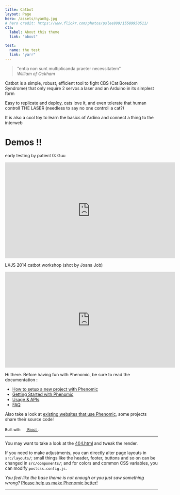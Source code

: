 ```yaml
---
title: Catbot
layout: Page
hero: /assets/nyanBg.jpg
# hero credit: https://www.flickr.com/photos/pslee999/15589950511/
cta:
  label: About this theme
  link: "about"

test:
  name: the test
  link: "yarr"
---
```


> "entia non sunt multiplicanda praeter necessitatem"  
> *William of Ockham*

Catbot is a simple, robust, efficient tool to fight CBS (Cat Boredom Syndrome) that only require 2 servos a laser and an Arduino in its simplest form

Easy to replicate and deploy, cats love it, and even tolerate that human controll THE LASER (needless to say no one controll a cat?)

It is also a cool toy to learn the basics of Ardino and connect a thing to the interweb



# Demos !!


early testing by patient 0: Guu 
<iframe width="560" height="315" src="https://www.youtube.com/embed/6NYyGC-wZKU" frameborder="0" allowfullscreen></iframe>

LXJS 2014 catbot workshop (shot by Joana Job)
<iframe width="560" height="315" src="https://www.youtube.com/embed/6tOPI7YGPjM" frameborder="0" allowfullscreen></iframe>

Hi there. Before having fun with Phenomic, be sure to read the documentation :

* [How to setup a new project with Phenomic](https://phenomic.io/docs/setup/)
* [Getting Started with Phenomic](https://phenomic.io/docs/getting-started/)
* [Usage & APIs](https://phenomic.io/docs/usage/)
* [FAQ](https://phenomic.io/docs/faq/)

Also take a look at
[existing websites that use Phenomic](https://phenomic.io/showcase/),
some projects share their source code!

<!-- demo to show you that you can use "assets" folder -->
<small>
  Built with
  <a href="https://facebook.github.io/react/">
    <img alt="" src="assets/react.svg" width="16" height="16" />
    React
  </a>.
</small>

---

You may want to take a look at the [404.html](/404.html) and tweak the render.

If you need to make adjustments, you can directly alter page layouts in
``src/layouts/``;
small things like the header, footer, buttons and so on can be changed in
``src/components/``;
and for colors and common CSS variables, you can modify ``postcss.config.js``.

_You feel like the base theme is not enough or you just saw something wrong?_
[Please help us make Phenomic better!](https://phenomic.io/contributing/)

---
